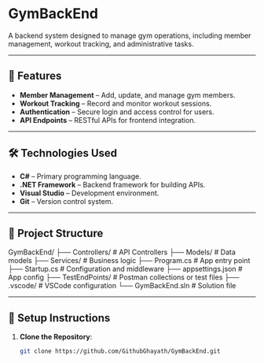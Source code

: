 # GymBackEnd

A backend system designed to manage gym operations, including member management, workout tracking, and administrative tasks.

---

## 🚀 Features

- **Member Management** – Add, update, and manage gym members.
- **Workout Tracking** – Record and monitor workout sessions.
- **Authentication** – Secure login and access control for users.
- **API Endpoints** – RESTful APIs for frontend integration.

---

## 🛠️ Technologies Used

- **C#** – Primary programming language.
- **.NET Framework** – Backend framework for building APIs.
- **Visual Studio** – Development environment.
- **Git** – Version control system.

---

## 📁 Project Structure

GymBackEnd/
├── Controllers/ # API Controllers
├── Models/ # Data models
├── Services/ # Business logic
├── Program.cs # App entry point
├── Startup.cs # Configuration and middleware
├── appsettings.json # App config
├── TestEndPoints/ # Postman collections or test files
├── .vscode/ # VSCode configuration
└── GymBackEnd.sln # Solution file


---

## 🔧 Setup Instructions

1. **Clone the Repository**:
   ```bash
   git clone https://github.com/GithubGhayath/GymBackEnd.git
